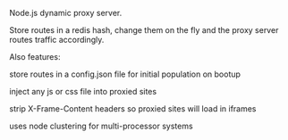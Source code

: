 Node.js dynamic proxy server.

Store routes in a redis hash, change them on the fly and the proxy server routes traffic accordingly.  

Also features:

store routes in a config.json file for initial population on bootup

inject any js or css file into proxied sites

strip X-Frame-Content headers so proxied sites will load in iframes

uses node clustering for multi-processor systems
